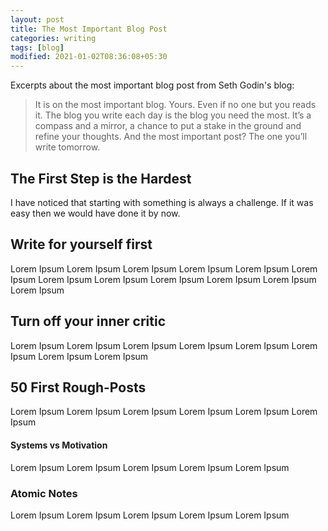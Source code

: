 ```yaml
---
layout: post
title: The Most Important Blog Post
categories: writing
tags: [blog]
modified: 2021-01-02T08:36:08+05:30
---
```


Excerpts about the most important blog post from Seth Godin's blog: 

> It is on the most important blog. 
Yours. 
Even if no one but you reads it. The blog you write each day is the blog you need the most. It’s a 	compass and a mirror, a chance to put a stake in the ground and refine your thoughts. 
And the most important post? The one you’ll write tomorrow.

## The First Step is the Hardest
I have noticed that starting with something is always a challenge. If it was easy then we would have done it by now. 

## Write for yourself first
Lorem Ipsum Lorem Ipsum Lorem Ipsum Lorem Ipsum Lorem Ipsum Lorem Ipsum Lorem Ipsum Lorem Ipsum Lorem Ipsum Lorem Ipsum Lorem Ipsum Lorem Ipsum 
## Turn off your inner critic
Lorem Ipsum Lorem Ipsum Lorem Ipsum Lorem Ipsum Lorem Ipsum Lorem Ipsum Lorem Ipsum Lorem Ipsum 
## 50 First Rough-Posts
Lorem Ipsum Lorem Ipsum Lorem Ipsum Lorem Ipsum Lorem Ipsum Lorem Ipsum 
#### Systems vs Motivation
Lorem Ipsum Lorem Ipsum Lorem Ipsum Lorem Ipsum Lorem Ipsum 

### Atomic Notes
Lorem Ipsum Lorem Ipsum Lorem Ipsum Lorem Ipsum Lorem Ipsum
